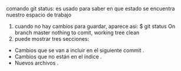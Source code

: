 comando git status: 
es usado para saber en que estado se encuentra nuestro espacio de trabajo
1. cuando no hay cambios para guardar, aparece asi: 
$ git status
On branch master
nothing to comit, working tree clean
2. puede mostrar tres secciones: 
 - Cambios que se van a incluir en el siguiente commit .
 - Cambios que no están en el índice .
 - Nuevos archivos .
 
